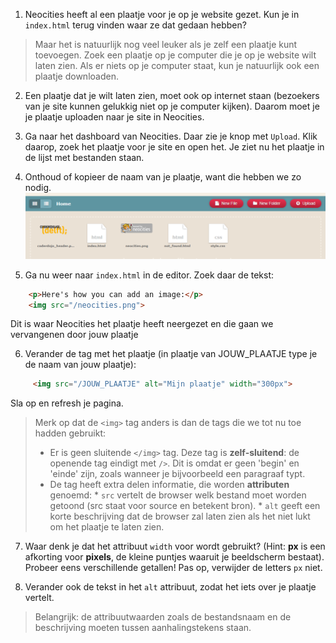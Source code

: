 1. Neocities heeft al een plaatje voor je op je website gezet. Kun je in `index.html` terug vinden waar ze dat gedaan hebben?
> Maar het is natuurlijk nog veel leuker als je zelf een plaatje kunt toevoegen. Zoek een plaatje op je computer die je op je website wilt laten zien. Als er niets op je computer staat, kun je natuurlijk ook een plaatje downloaden.

2. Een plaatje dat je wilt laten zien, moet ook op internet staan (bezoekers van je site kunnen gelukkig niet op je computer kijken). Daarom moet je je plaatje uploaden naar je site in Neocities.

3. Ga naar het dashboard van Neocities. Daar zie je knop met `Upload`. Klik daarop, zoek het plaatje voor je site en open het. Je ziet nu het plaatje in de lijst met bestanden staan. 

4. Onthoud of kopieer de naam van je plaatje, want die hebben we zo nodig.
![](/assets/plaatje_dashboard.png)

5. Ga nu weer naar `index.html` in de editor. Zoek daar de tekst:
```html
    <p>Here's how you can add an image:</p>
    <img src="/neocities.png">
```
Dit is waar Neocities het plaatje heeft neergezet en die gaan we vervangenen door jouw plaatje

6. Verander de tag met het plaatje (in plaatje van JOUW_PLAATJE type je de naam van jouw plaatje):
```html
     <img src="/JOUW_PLAATJE" alt="Mijn plaatje" width="300px">
```
Sla op en refresh je pagina.
> Merk op dat de `<img>` tag anders is dan de tags die we tot nu toe hadden gebruikt:
> * Er is geen sluitende `</img>` tag. Deze tag is **zelf-sluitend**: de openende tag eindigt met `/>`. Dit is omdat er geen 'begin' en 'einde' zijn, zoals wanneer je bijvoorbeeld een paragraaf typt.
> * De tag heeft extra delen informatie, die worden **attributen** genoemd:
    * `src` vertelt de browser welk bestand moet worden getoond (src staat voor source en betekent bron).
    * `alt` geeft een korte beschrijving dat de browser zal laten zien als het niet lukt om het plaatje te laten zien.
    
7. Waar denk je dat het attribuut `width` voor wordt gebruikt? (Hint: **px** is een afkorting voor **pixels**, de kleine puntjes waaruit je beeldscherm bestaat). Probeer eens verschillende getallen! Pas op, verwijder de letters `px` niet.

8. Verander ook de tekst in het `alt` attribuut, zodat het iets over je plaatje vertelt.
> Belangrijk: de attribuutwaarden zoals de bestandsnaam en de beschrijving moeten tussen aanhalingstekens staan.

